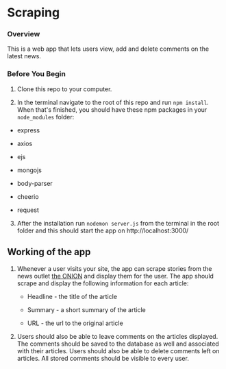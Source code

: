 # Scraping

### Overview

This is a web app that lets users view, add and delete comments on the latest news.

### Before You Begin

1. Clone this repo to your computer.

2. In the terminal navigate to the root of this repo and run `npm install`. When that's finished, you should have these npm packages in your `node_modules` folder:

* express

* axios

* ejs

* mongojs

* body-parser

* cheerio

* request

3. After the installation run `nodemon server.js` from the terminal in the root folder and this should start the app on http://localhost:3000/

## Working of the app

  1. Whenever a user visits your site, the app can scrape stories from the news outlet [the ONION](https://www.theonion.com/c/news-in-brief) and display them for the user. The app should scrape and display the following information for each article:

     * Headline - the title of the article

     * Summary - a short summary of the article

     * URL - the url to the original article

  2. Users should also be able to leave comments on the articles displayed. The comments should be saved to the database as well and associated with their articles. Users should also be able to delete comments left on articles. All stored comments should be visible to every user.